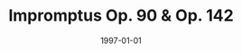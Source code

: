 ---
discogs_id: 2575703
discogs_master_id: 1467856
title: Impromptus Op. 90 & Op. 142
artists: ['内田光子']
date: 1997-01-01
genre: ['Classical']
image: Impromptus Op. 90 & Op. 142-2575703.jpg
label: Philips
country: US
category: Classical
---